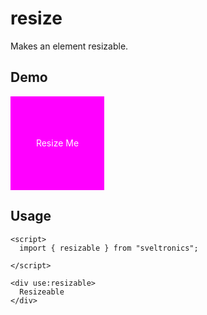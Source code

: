 # resize

Makes an element resizable.

## Demo

<script>
  import { resizable } from 'sveltronics';
</script>

<div
  use:resizable
  style="
    height: 150px;
    width: 150px;
    color: white;
    background: #f0f;
    display: flex;
    justify-content: center;
    align-items: center;
  "
>
   Resize Me
</div>

## Usage

```svelte
<script>
  import { resizable } from "sveltronics";

</script>

<div use:resizable>
  Resizeable
</div>
```